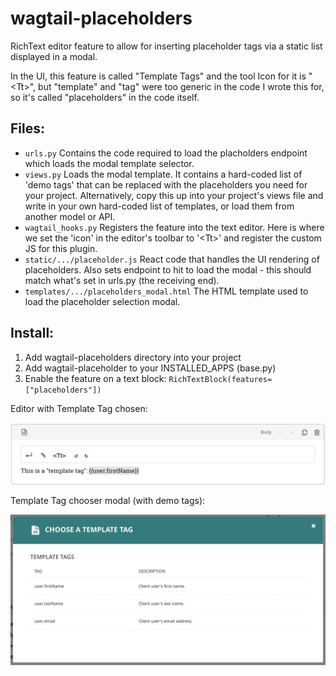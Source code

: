 # wagtail-placeholders

RichText editor feature to allow for inserting placeholder tags via a static list displayed in a modal.

In the UI, this feature is called "Template Tags" and the tool Icon for it is "\<Tt\>", but "template" and "tag" were too generic in the code I wrote this for, so it's called "placeholders" in the code itself.


## Files:

- `urls.py` Contains the code required to load the placholders endpoint which loads the modal template selector.
- `views.py` Loads the modal template. It contains a hard-coded list of 'demo tags' that can be replaced with the placeholders you need for your project. Alternatively, copy this up into your project's views file and write in your own hard-coded list of templates, or load them from another model or API.
-  `wagtail_hooks.py` Registers the feature into the text editor. Here is where we set the 'icon' in the editor's toolbar to '\<Tt\>' and register the custom JS for this plugin.
- `static/.../placeholder.js` React code that handles the UI rendering of placeholders. Also sets endpoint to hit to load the modal - this should match what's set in urls.py (the receiving end).
- `templates/.../placeholders_modal.html` The HTML template used to load the placeholder selection modal.


## Install:

1. Add wagtail-placeholders directory into your project
2. Add wagtail-placeholder to your INSTALLED_APPS (base.py)
3. Enable the feature on a text block: `RichTextBlock(features=["placeholders"])`


Editor with Template Tag chosen:

![Screenshot of editor with template tags](RichText1.png?raw=true "RichText Editor")

Template Tag chooser modal (with demo tags):

![Screenshot of template tag chooser modal](RichText2.png?raw=true "Placeholder Modal")
